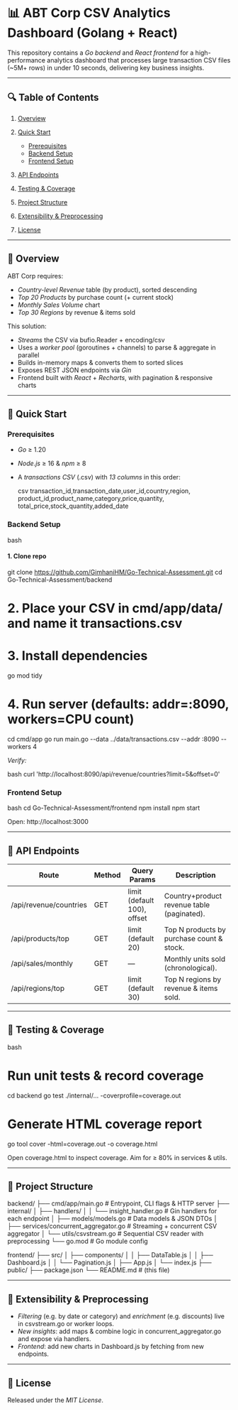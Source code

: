# 📊 ABT Corp CSV Analytics Dashboard (Golang + React)

This repository contains a *Go backend* and *React frontend* for a high-performance analytics dashboard that processes large transaction CSV files (\~5M+ rows) in under 10 seconds, delivering key business insights.

---

## 🔍 Table of Contents

1. [Overview](#overview)
2. [Quick Start](#quick-start)

   * [Prerequisites](#prerequisites)
   * [Backend Setup](#backend-setup)
   * [Frontend Setup](#frontend-setup)
3. [API Endpoints](#api-endpoints)
4. [Testing & Coverage](#testing--coverage)
5. [Project Structure](#project-structure)
6. [Extensibility & Preprocessing](#extensibility--preprocessing)
7. [License](#license)

---

## 📌 Overview

ABT Corp requires:

* *Country-level Revenue* table (by product), sorted descending
* *Top 20 Products* by purchase count (+ current stock)
* *Monthly Sales Volume* chart
* *Top 30 Regions* by revenue & items sold

This solution:

* *Streams* the CSV via bufio.Reader + encoding/csv
* Uses a *worker pool* (goroutines + channels) to parse & aggregate in parallel
* Builds in-memory maps & converts them to sorted slices
* Exposes REST JSON endpoints via *Gin*
* Frontend built with *React* + *Recharts*, with pagination & responsive charts

---

## 🚀 Quick Start

### Prerequisites

* *Go* ≥ 1.20
* *Node.js* ≥ 16 & *npm* ≥ 8
* A *transactions CSV* (.csv) with *13 columns* in this order:

  csv
  transaction_id,transaction_date,user_id,country,region,
  product_id,product_name,category,price,quantity,
  total_price,stock_quantity,added_date
  

### Backend Setup

bash
#### 1. Clone repo
git clone https://github.com/GimhaniHM/Go-Technical-Assessment.git
cd Go-Technical-Assessment/backend

# 2. Place your CSV in cmd/app/data/ and name it transactions.csv

# 3. Install dependencies
go mod tidy

# 4. Run server (defaults: addr=:8090, workers=CPU count)
cd cmd/app
go run main.go --data ../data/transactions.csv --addr :8090 --workers 4


*Verify:*

bash
curl 'http://localhost:8090/api/revenue/countries?limit=5&offset=0'


### Frontend Setup

bash
cd Go-Technical-Assessment/frontend
npm install
npm start


Open: http://localhost:3000

---

## 🔗 API Endpoints

| Route                    | Method | Query Params                    | Description                                |
| ------------------------ | ------ | ------------------------------- | ------------------------------------------ |
| /api/revenue/countries | GET    | limit (default 100), offset | Country+product revenue table (paginated). |
| /api/products/top      | GET    | limit (default 20)            | Top N products by purchase count & stock.  |
| /api/sales/monthly     | GET    | —                               | Monthly units sold (chronological).        |
| /api/regions/top       | GET    | limit (default 30)            | Top N regions by revenue & items sold.     |

---

## 🧪 Testing & Coverage

bash
# Run unit tests & record coverage
cd backend
go test ./internal/... -coverprofile=coverage.out

# Generate HTML coverage report
go tool cover -html=coverage.out -o coverage.html


Open coverage.html to inspect coverage. Aim for ≥ 80% in services & utils.

---

## 📂 Project Structure


backend/
├── cmd/app/main.go             # Entrypoint, CLI flags & HTTP server
├── internal/
│   ├── handlers/
│   │   └── insight_handler.go  # Gin handlers for each endpoint
│   ├── models/models.go        # Data models & JSON DTOs
│   ├── services/concurrent_aggregator.go  # Streaming + concurrent CSV aggregator
│   └── utils/csvstream.go      # Sequential CSV reader with preprocessing
└── go.mod                      # Go module config

frontend/
├── src/
│   ├── components/
│   │   ├── DataTable.js
│   │   ├── Dashboard.js
│   │   └── Pagination.js
│   ├── App.js
│   └── index.js
├── public/
├── package.json
└── README.md                   # (this file)


---

## 🔧 Extensibility & Preprocessing

* *Filtering* (e.g. by date or category) and *enrichment* (e.g. discounts) live in csvstream.go or worker loops.
* *New insights*: add maps & combine logic in concurrent_aggregator.go and expose via handlers.
* *Frontend*: add new charts in Dashboard.js by fetching from new endpoints.

---

## 📄 License

Released under the *MIT License*.
